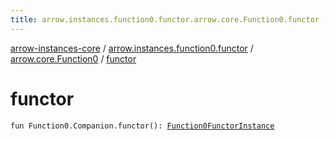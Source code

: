 ```yaml
---
title: arrow.instances.function0.functor.arrow.core.Function0.functor - arrow-instances-core
---
```


[arrow-instances-core](../../index.html) / [arrow.instances.function0.functor](../index.html) / [arrow.core.Function0](index.html) / [functor](./functor.html)

# functor

`fun Function0.Companion.functor(): `[`Function0FunctorInstance`](../../arrow.instances/-function0-functor-instance/index.html)